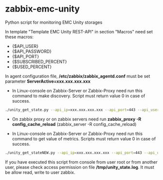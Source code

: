 # zabbix-emc-unity
Python script for monitoring EMC Unity storages



In template "Template EMC Unity REST-API" in section "Macros" need set these macros:
- {$API_USER}
- {$API_PASSWORD}
- {$API_PORT}
- {$SUBSCRIBED_PERCENT}
- {$USED_PERCENT}

In agent configuration file, **/etc/zabbix/zabbix_agentd.conf** must be set parameter **ServerActive=xxx.xxx.xxx.xxx**



- In Linux-console on Zabbix-Server or Zabbix-Proxy need run this command to make discovery. Script must return value 0 in case of success.
```bash
./unity_get_state.py --api_ip=xxx.xxx.xxx.xxx --api_port=443 --api_user=username_on_storagedevice --api_password='password' --storage_name="storage-name_in_zabbix" --discovery
```
- On zabbix proxy or on zabbix servers need run **zabbix_proxy -R config_cache_reload** (zabbix_server -R config_cache_reload)

- In Linux-console on Zabbix-Server or Zabbix-Proxy need run this command to get value of metrics. Scripts must return value 0 in case of success.
```bash
./unity_get_stateNEW.py --api_ip=xxx.xxx.xxx.xxx --api_port=443 --api_user=username_on_storagedevice --api_password='password' --storage_name="storage-name_in_zabbix" --status
```
If you have executed this script from console from user root or from another user, please check access permission on file **/tmp/unity_state.log**. It must be allow read, write to user zabbix.
